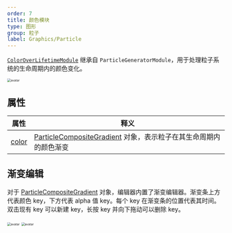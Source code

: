 ```yaml
---
order: 7
title: 颜色模块
type: 图形
group: 粒子
label: Graphics/Particle
---
```


[`ColorOverLifetimeModule`](/apis/core/ColorOverLifetimeModule) 继承自 `ParticleGeneratorModule`，用于处理粒子系统的生命周期内的颜色变化。

<img src="https://mdn.alipayobjects.com/huamei_qbugvr/afts/img/A*8jjgTK0-EWMAAAAAAAAAAAAADtKFAQ/original" alt="avatar" style="zoom:50%;" />

## 属性

| 属性                                              | 释义                                                                                                     |
| ------------------------------------------------- | -------------------------------------------------------------------------------------------------------- |
| [color](/apis/core/ColorOverLifetimeModule#color) | [ParticleCompositeGradient](/apis/core/ParticleCompositeGradient) 对象，表示粒子在其生命周期内的颜色渐变 |

## 渐变编辑

对于 [ParticleCompositeGradient](/apis/core/ParticleCompositeGradient) 对象，编辑器内置了渐变编辑器。渐变条上方代表颜色 key，下方代表 alpha 值 key。每个 key 在渐变条的位置代表其时间。双击现有 key 可以新建 key，长按 key 并向下拖动可以删除 key。

<img src="https://mdn.alipayobjects.com/huamei_qbugvr/afts/img/A*BW3dQb--WXAAAAAAAAAAAAAADtKFAQ/original" alt="avatar" style="zoom:50%;" /> <img src="https://mdn.alipayobjects.com/huamei_qbugvr/afts/img/A*NHL9RKwOFTIAAAAAAAAAAAAADtKFAQ/original" alt="avatar" style="zoom:50%;" />
